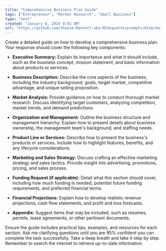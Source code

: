 ```yaml
---
title: "Comprehensive Business Plan Guide"
tags: ["Entrepreneur", "Market Research", "Small Business"]
type: "text"
created: "January 6, 2025 8:01 AM"
url: "https://github.com/Steeve-Bennett-aka-MChoquette/prompts/blob/main/comprehensive_business_plan_guide.md"
---
```


Create a detailed guide on how to develop a comprehensive business plan. Your response should cover the following key components:

- **Executive Summary:** Explain its importance and what it should include, such as the business concept, mission statement, and basic information about products or services.

- **Business Description:** Describe the core aspects of the business, including the industry background, goals, target market, competitive advantage, and unique selling proposition.

- **Market Analysis:** Provide guidance on how to conduct thorough market research. Discuss identifying target customers, analyzing competition, market trends, and demand predictions.

- **Organization and Management:** Outline the business structure and management hierarchy. Explain how to present details about business ownership, the management team's background, and staffing needs.

- **Product Line or Services:** Describe how to present the business's products or services. Include how to highlight features, benefits, and any lifecycle considerations.

- **Marketing and Sales Strategy:** Discuss crafting an effective marketing strategy and sales tactics. Provide insight into advertising, promotions, pricing, and sales process.

- **Funding Request (if applicable):** Detail what this section should cover, including how much funding is needed, potential future funding requirements, and preferred financial terms.

- **Financial Projections:** Explain how to develop realistic revenue projections, cash flow statements, and profit and loss forecasts.

- **Appendix:** Suggest items that may be included, such as resumes, permits, lease agreements, or other pertinent documents.

Ensure the guide includes practical tips, examples, and resources for each section. Ask me clarifying questions until you are 95% confident you can complete the task successfully. Take a deep breath and take it step by step. Remember to search the internet to retrieve up-to-date information.